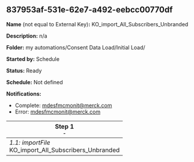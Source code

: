 ## 837953af-531e-62e7-a492-eebcc00770df

**Name** (not equal to External Key)**:** KO_import_All_Subscribers_Unbranded


**Description:** n/a

**Folder:** my automations/Consent Data Load/Initial Load/

**Started by:** Schedule

**Status:** Ready

**Schedule:** Not defined

**Notifications:**

* Complete: mdesfmcmonit@merck.com
* Error: mdesfmcmonit@merck.com

| Step 1<br>_<small>-</small>_ |
| --- |
| _1.1: importFile_<br>KO_import_All_Subscribers_Unbranded |
